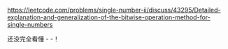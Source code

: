 https://leetcode.com/problems/single-number-ii/discuss/43295/Detailed-explanation-and-generalization-of-the-bitwise-operation-method-for-single-numbers

还没完全看懂 - -！
